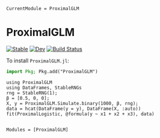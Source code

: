 ```@meta
CurrentModule = ProximalGLM
```

# ProximalGLM

[![Stable](https://img.shields.io/badge/docs-stable-blue.svg)](https://aaronpeikert.github.io/ProximalGLM.jl/stable/)
[![Dev](https://img.shields.io/badge/docs-dev-blue.svg)](https://aaronpeikert.github.io/ProximalGLM.jl/dev/)
[![Build Status](https://github.com/aaronpeikert/ProximalGLM.jl/actions/workflows/CI.yml/badge.svg?branch=main)](https://github.com/aaronpeikert/ProximalGLM.jl/actions/workflows/CI.yml?query=branch%3Amain)

To install `ProximalGLM.jl`:

```julia
import Pkg; Pkg.add("ProximalGLM")
```

```@example
using ProximalGLM
using DataFrames, StableRNGs
rng = StableRNG(1);
β = [0.5, 0, 0];
X, y = ProximalGLM.Simulate.binary(1000, β, rng);
data = hcat(DataFrame(y = y), DataFrame(X, :auto))
fit(ProximalLogistic, @formula(y ~ x1 + x2 + x3), data)
```

```@index
```

```@autodocs
Modules = [ProximalGLM]
```
